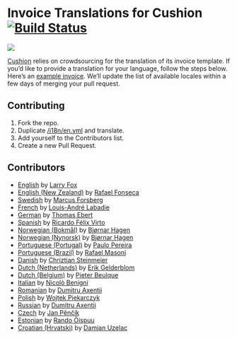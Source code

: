 # Invoice Translations for Cushion [![Build Status](https://travis-ci.org/cushion/invoice-translations.svg?branch=master)](https://travis-ci.org/cushion/invoice-translations)

![](https://s3.amazonaws.com/cushionapp-marketing-assets/uploads/invoicing-github.png)

[Cushion](http://cushionapp.com) relies on crowdsourcing for the translation of its invoice template. If you’d like to provide a translation for your language, follow the steps below. Here’s an [example invoice](https://www.dropbox.com/s/bj3hi0cwf3jy83n/cushion-invoice.pdf?dl=0). We’ll update the list of available locales within a few days of merging your pull request.

## Contributing

1. Fork the repo.
2. Duplicate [/i18n/en.yml](/i18n/en.yml) and translate.
3. Add yourself to the Contributors list.
4. Create a new Pull Request.

## Contributors

- [English](/i18n/en.yml) by [Larry Fox](https://github.com/larryfox)
- [English (New Zealand)](/i18n/en-nz.yml) by [Rafael Fonseca](https://github.com/rafaelmagu)
- [Swedish](/i18n/sv.yml) by [Marcus Forsberg](https://github.com/marcusforsberg)
- [French](/i18n/fr.yml) by [Louis-André Labadie](https://github.com/L-A)
- [German](/i18n/de.yml) by [Thomas Ebert](https://github.com/te-online)
- [Spanish](/i18n/es.yml) by [Ricardo Félix Virto](https://github.com/riki-felix)
- [Norwegian (Bokmål)](/i18n/no-nb.yml) by [Bjørnar Hagen](https://github.com/bearhagen)
- [Norwegian (Nynorsk)](/i18n/no-ny.yml) by [Bjørnar Hagen](https://github.com/bearhagen)
- [Portuguese (Portugal)](/i18n/pt-pt.yml) by [Paulo Pereira](https://github.com/paulozoom)
- [Portuguese (Brazil)](/i18n/pt-br.yml) by [Rafael Masoni](https://github.com/rmasoni)
- [Danish](/i18n/da.yml) by [Chriztian Steinmeier](https://github.com/greystate)
- [Dutch (Netherlands)](/i18n/nl-nl.yml) by [Erik Gelderblom](https://github.com/ErikFontanel)
- [Dutch (Belgium)](/i18n/nl-be.yml) by [Pieter Beulque](https://github.com/pieterbeulque)
- [Italian](/i18n/it.yml) by [Nicolò Benigni](https://github.com/ciaoben)
- [Romanian](/i18n/ro.yml) by [Dumitru Axentii](https://github.com/dumitruaxentii)
- [Polish](/i18n/pl.yml) by [Wojtek Piekarczyk](https://github.com/drunkpandabeer)
- [Russian](/i18n/ru.yml) by [Dumitru Axentii](https://github.com/dumitruaxentii)
- [Czech](/i18n/cs.yml) by [Jan Pěnčík](https://github.com/janpencik)
- [Estonian](/i18n/et.yml) by [Rando Õispuu](https://github.com/innoflyweb/)
- [Croatian (Hrvatski)](/i18n/hr.yml) by [Damjan Uzelac](https://github.com/damjanuzelac/)
